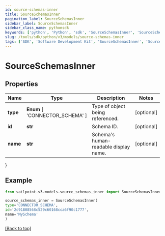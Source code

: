```yaml
---
id: source-schemas-inner
title: SourceSchemasInner
pagination_label: SourceSchemasInner
sidebar_label: SourceSchemasInner
sidebar_class_name: pythonsdk
keywords: ['python', 'Python', 'sdk', 'SourceSchemasInner', 'SourceSchemasInner'] 
slug: /tools/sdk/python/v3/models/source-schemas-inner
tags: ['SDK', 'Software Development Kit', 'SourceSchemasInner', 'SourceSchemasInner']
---
```


# SourceSchemasInner


## Properties

Name | Type | Description | Notes
------------ | ------------- | ------------- | -------------
**type** |  **Enum** [  'CONNECTOR_SCHEMA' ] | Type of object being referenced. | [optional] 
**id** | **str** | Schema ID. | [optional] 
**name** | **str** | Schema's human-readable display name. | [optional] 
}

## Example

```python
from sailpoint.v3.models.source_schemas_inner import SourceSchemasInner

source_schemas_inner = SourceSchemasInner(
type='CONNECTOR_SCHEMA',
id='2c91808568c529c60168cca6f90c1777',
name='MySchema'
)

```
[[Back to top]](#) 

